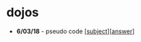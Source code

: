 # dojos

- **6/03/18** - pseudo code [[subject](00-pseudo_code)][[answer](00-pseudo_code/answers.md)]
